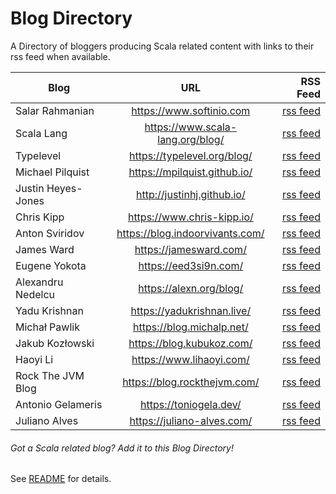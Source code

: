 # Blog Directory 

A Directory of bloggers producing Scala related content with links to their rss feed when available.

| Blog        | URL           | RSS Feed  |
| ------------- |:-------------:| -----:|
| Salar Rahmanian | <https://www.softinio.com> | [rss feed](https://www.softinio.com/index.xml) |
| Scala Lang | <https://www.scala-lang.org/blog/> | [rss feed](https://www.scala-lang.org/feed/blog.xml) |
| Typelevel | <https://typelevel.org/blog/> | [rss feed](https://typelevel.org/blog/feed.rss) |
| Michael Pilquist | <https://mpilquist.github.io/> | [rss feed](https://mpilquist.github.io/index.xml) |
| Justin Heyes-Jones | <http://justinhj.github.io/> | [rss feed](http://justinhj.github.io/feed.xml) |
| Chris Kipp | <https://www.chris-kipp.io/> | [rss feed](https://www.chris-kipp.io/rss.xml) |
| Anton Sviridov | <https://blog.indoorvivants.com/> | [rss feed](https://blog.indoorvivants.com/rss.xml) |
| James Ward | <https://jamesward.com/> | [rss feed](https://jamesward.com/index.xml) |
| Eugene Yokota | <https://eed3si9n.com/> | [rss feed](https://eed3si9n.com/index.xml) |
| Alexandru Nedelcu | <https://alexn.org/blog/> | [rss feed](https://alexn.org/feeds/all.xml) |
| Yadu Krishnan | <https://yadukrishnan.live/> | [rss feed](https://yadukrishnan.live/rss.xml) |
| Michał Pawlik | <https://blog.michalp.net/> | [rss feed](https://blog.michalp.net/index.xml) |
| Jakub Kozłowski | <https://blog.kubukoz.com/> | [rss feed](https://blog.kubukoz.com/atom.xml) |
| Haoyi Li | <https://www.lihaoyi.com/> | [rss feed](https://www.lihaoyi.com/feed.xml) |
| Rock The JVM Blog | <https://blog.rockthejvm.com/> | [rss feed](https://blog.rockthejvm.com/feed.xml) |
| Antonio Gelameris | <https://toniogela.dev/> | [rss feed](https://toniogela.dev/rss.xml) |
| Juliano Alves | <https://juliano-alves.com/> | [rss feed](https://juliano-alves.com/feed.xml)

###### Got a Scala related blog? Add it to this Blog Directory!

See [README](https://github.com/softinio/scalanews/blob/main/README.md) for details.

